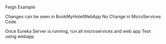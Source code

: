 Feign Example

Changes can be seen in BookMyHotelWebApp
No Change in MicroServices Code

Once Eureka Server is running, run all microservices and web app
Test using webapp